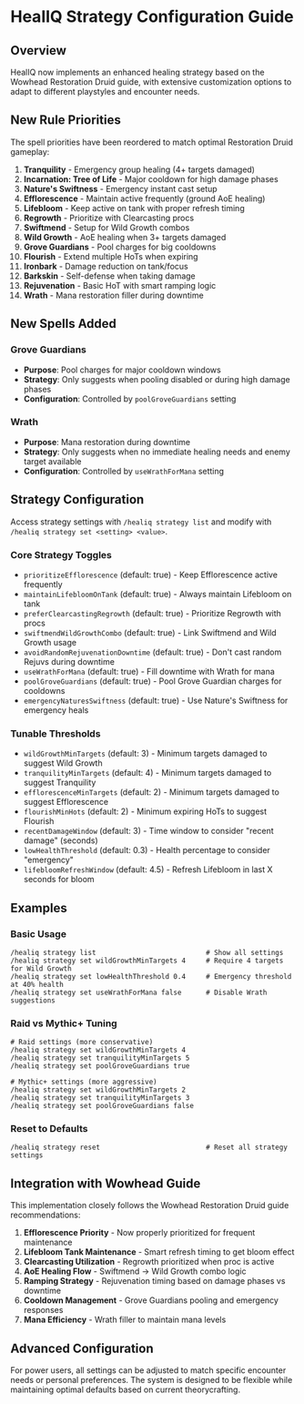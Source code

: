 # HealIQ Strategy Configuration Guide

## Overview

HealIQ now implements an enhanced healing strategy based on the Wowhead Restoration Druid guide, with extensive customization options to adapt to different playstyles and encounter needs.

## New Rule Priorities

The spell priorities have been reordered to match optimal Restoration Druid gameplay:

1. **Tranquility** - Emergency group healing (4+ targets damaged)
2. **Incarnation: Tree of Life** - Major cooldown for high damage phases
3. **Nature's Swiftness** - Emergency instant cast setup
4. **Efflorescence** - Maintain active frequently (ground AoE healing)
5. **Lifebloom** - Keep active on tank with proper refresh timing
6. **Regrowth** - Prioritize with Clearcasting procs
7. **Swiftmend** - Setup for Wild Growth combos
8. **Wild Growth** - AoE healing when 3+ targets damaged
9. **Grove Guardians** - Pool charges for big cooldowns
10. **Flourish** - Extend multiple HoTs when expiring
11. **Ironbark** - Damage reduction on tank/focus
12. **Barkskin** - Self-defense when taking damage
13. **Rejuvenation** - Basic HoT with smart ramping logic
14. **Wrath** - Mana restoration filler during downtime

## New Spells Added

### Grove Guardians
- **Purpose**: Pool charges for major cooldown windows
- **Strategy**: Only suggests when pooling disabled or during high damage phases
- **Configuration**: Controlled by `poolGroveGuardians` setting

### Wrath
- **Purpose**: Mana restoration during downtime
- **Strategy**: Only suggests when no immediate healing needs and enemy target available
- **Configuration**: Controlled by `useWrathForMana` setting

## Strategy Configuration

Access strategy settings with `/healiq strategy list` and modify with `/healiq strategy set <setting> <value>`.

### Core Strategy Toggles

- `prioritizeEfflorescence` (default: true) - Keep Efflorescence active frequently
- `maintainLifebloomOnTank` (default: true) - Always maintain Lifebloom on tank
- `preferClearcastingRegrowth` (default: true) - Prioritize Regrowth with procs
- `swiftmendWildGrowthCombo` (default: true) - Link Swiftmend and Wild Growth usage
- `avoidRandomRejuvenationDowntime` (default: true) - Don't cast random Rejuvs during downtime
- `useWrathForMana` (default: true) - Fill downtime with Wrath for mana
- `poolGroveGuardians` (default: true) - Pool Grove Guardian charges for cooldowns
- `emergencyNaturesSwiftness` (default: true) - Use Nature's Swiftness for emergency heals

### Tunable Thresholds

- `wildGrowthMinTargets` (default: 3) - Minimum targets damaged to suggest Wild Growth
- `tranquilityMinTargets` (default: 4) - Minimum targets damaged to suggest Tranquility
- `efflorescenceMinTargets` (default: 2) - Minimum targets damaged to suggest Efflorescence
- `flourishMinHots` (default: 2) - Minimum expiring HoTs to suggest Flourish
- `recentDamageWindow` (default: 3) - Time window to consider "recent damage" (seconds)
- `lowHealthThreshold` (default: 0.3) - Health percentage to consider "emergency"
- `lifebloomRefreshWindow` (default: 4.5) - Refresh Lifebloom in last X seconds for bloom

## Examples

### Basic Usage
```
/healiq strategy list                           # Show all settings
/healiq strategy set wildGrowthMinTargets 4     # Require 4 targets for Wild Growth
/healiq strategy set lowHealthThreshold 0.4     # Emergency threshold at 40% health
/healiq strategy set useWrathForMana false      # Disable Wrath suggestions
```

### Raid vs Mythic+ Tuning
```
# Raid settings (more conservative)
/healiq strategy set wildGrowthMinTargets 4
/healiq strategy set tranquilityMinTargets 5
/healiq strategy set poolGroveGuardians true

# Mythic+ settings (more aggressive)
/healiq strategy set wildGrowthMinTargets 2
/healiq strategy set tranquilityMinTargets 3
/healiq strategy set poolGroveGuardians false
```

### Reset to Defaults
```
/healiq strategy reset                          # Reset all strategy settings
```

## Integration with Wowhead Guide

This implementation closely follows the Wowhead Restoration Druid guide recommendations:

1. **Efflorescence Priority** - Now properly prioritized for frequent maintenance
2. **Lifebloom Tank Maintenance** - Smart refresh timing to get bloom effect
3. **Clearcasting Utilization** - Regrowth prioritized when proc is active
4. **AoE Healing Flow** - Swiftmend → Wild Growth combo logic
5. **Ramping Strategy** - Rejuvenation timing based on damage phases vs downtime
6. **Cooldown Management** - Grove Guardians pooling and emergency responses
7. **Mana Efficiency** - Wrath filler to maintain mana levels

## Advanced Configuration

For power users, all settings can be adjusted to match specific encounter needs or personal preferences. The system is designed to be flexible while maintaining optimal defaults based on current theorycrafting.